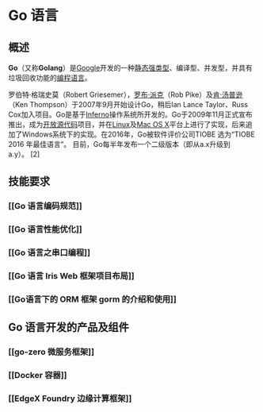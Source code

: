 # Go 语言
## 概述
**Go**（又称**Golang**）是[Google](https://baike.baidu.com/item/Google?fromModule=lemma_inlink)开发的一种[静态](https://baike.baidu.com/item/%E9%9D%99%E6%80%81?fromModule=lemma_inlink)[强类型](https://baike.baidu.com/item/%E5%BC%BA%E7%B1%BB%E5%9E%8B?fromModule=lemma_inlink)、编译型、并发型，并具有垃圾回收功能的[编程语言](https://baike.baidu.com/item/%E7%BC%96%E7%A8%8B%E8%AF%AD%E8%A8%80?fromModule=lemma_inlink)。

罗伯特·格瑞史莫（Robert Griesemer），[罗布·派克](https://baike.baidu.com/item/%E7%BD%97%E5%B8%83%C2%B7%E6%B4%BE%E5%85%8B/10983505?fromModule=lemma_inlink)（Rob Pike）及[肯·汤普逊](https://baike.baidu.com/item/%E8%82%AF%C2%B7%E6%B1%A4%E6%99%AE%E9%80%8A/7585160?fromModule=lemma_inlink)（Ken Thompson）于2007年9月开始设计Go，稍后Ian Lance Taylor、Russ Cox加入项目。Go是基于[Inferno](https://baike.baidu.com/item/Inferno?fromModule=lemma_inlink)操作系统所开发的。Go于2009年11月正式宣布推出，成为[开放源代码](https://baike.baidu.com/item/%E5%BC%80%E6%94%BE%E6%BA%90%E4%BB%A3%E7%A0%81/114160?fromModule=lemma_inlink)项目，并在[Linux](https://baike.baidu.com/item/Linux?fromModule=lemma_inlink)及[Mac OS X](https://baike.baidu.com/item/Mac%20OS%20X?fromModule=lemma_inlink)平台上进行了实现，后来追加了Windows系统下的实现。在2016年，Go被软件评价公司TIOBE 选为“TIOBE 2016 年最佳语言”。 目前，Go每半年发布一个二级版本（即从a.x升级到a.y）。 [2]

## 技能要求

### [[Go 语言编码规范]]
### [[Go 语言性能优化]]
### [[Go 语言之串口编程]]
### [[Go 语言 Iris Web 框架项目布局]]
### [[Go语言下的 ORM 框架 gorm 的介绍和使用]]

## Go 语言开发的产品及组件

### [[go-zero 微服务框架]]
### [[Docker 容器]]
### [[EdgeX Foundry 边缘计算框架]]

